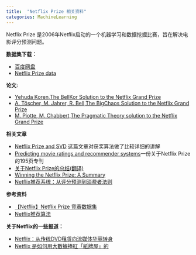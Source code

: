 ```yaml
---
title:  "Netflix Prize 相关资料"
categories: MachineLearning
---
```


Netflix Prize 是2006年Netflix启动的一个机器学习和数据挖掘比赛，旨在解决电影评分预测问题。

**数据集下载：**

* [百度网盘](http://pan.baidu.com/s/1hAdpU)
* [Netflix Prize data](https://www.kaggle.com/netflix-inc/netflix-prize-data)

**论文:**

* [Yehuda Koren,The BellKor Solution to the Netflix Grand Prize](http://www.valleytalk.org/wp-content/uploads/2014/04/1GrandPrize2009_BPC_BellKor.pdf)
* [A. Töscher, M. Jahrer, R. Bell,The BigChaos Solution to the Netflix Grand Prize](http://www.valleytalk.org/wp-content/uploads/2014/04/2GrandPrize2009_BPC_BigChaos.pdf)
* [M. Piotte, M. Chabbert,The Pragmatic Theory solution to the Netflix Grand Prize ](http://www.valleytalk.org/wp-content/uploads/2014/04/3GrandPrize2009_BPC_PragmaticTheory.pdf)

**相关文章**

* [Netflix Prize and SVD](http://buzzard.ups.edu/courses/2014spring/420projects/math420-UPS-spring-2014-gower-netflix-SVD.pdf) 这篇文章对获奖算法做了比较详细的讲解
* [Predicting movie ratings and recommender systems](http://arek-paterek.com/book/)一份关于Netflix Prize的195页专刊
* [关于Netflix Prize的总结(翻译)](http://blog.csdn.net/songzitea/article/details/42024399)
* [Winning the Netflix Prize: A Summary](http://blog.echen.me/2011/10/24/winning-the-netflix-prize-a-summary/)
* [Netflix推荐系统：从评分预测到消费者法则](http://blog.csdn.net/lzt1983/article/details/7696578)

**参考资料**

* [【Netflix】Netflix Prize 竞赛数据集](http://lazynight.me/3294.html)
* [Netflix推荐算法](http://www.valleytalk.org/2014/04/28/netflix%E6%8E%A8%E8%8D%90%E7%AE%97%E6%B3%95/)

**关于Netflix的一些报道：**

* [Netflix：从传统DVD租赁向流媒体华丽转身](http://stock.hexun.com/2011-05-11/129510510.html)
* [Netflix 是如何用大數據捧紅「紙牌屋」的](https://www.inside.com.tw/2013/02/26/netflix-big-data-houseof-card)

